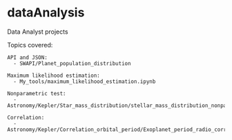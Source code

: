 # dataAnalysis
Data Analyst projects

Topics covered:

    API and JSON: 
      - SWAPI/Planet_population_distribution
    
    Maximum likelihood estimation:
      - My_tools/maximum_likelihood_estimation.ipynb
      
    Nonparametric test:
      - Astronomy/Kepler/Star_mass_distribution/stellar_mass_distribution_nonparametric_test_kolmogorov_smirnov.ipynb
      
    Correlation:
      - Astronomy/Kepler/Correlation_orbital_period/Exoplanet_period_radio_correlation.ipynb
      
    
